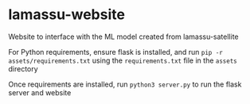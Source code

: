 # lamassu-website
Website to interface with the ML model created from lamassu-satellite

For Python requirements, ensure flask is installed, and run `pip -r assets/requirements.txt` using the `requirements.txt` file in the `assets` directory

Once requirements are installed, run `python3 server.py` to run the flask server and website

